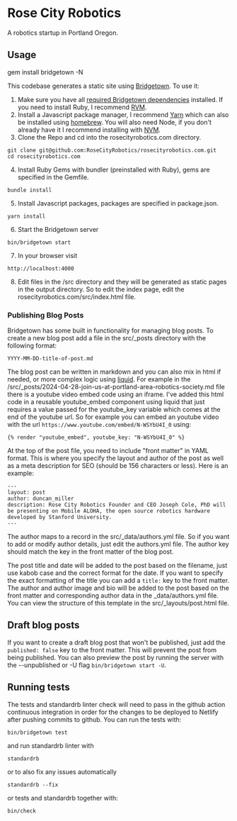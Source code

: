 # Rose City Robotics
A robotics startup in Portland Oregon.

## Usage
gem install bridgetown -N

This codebase generates a static site using [Bridgetown](https://www.bridgetownrb.com/). To use it:

1. Make sure you have all [required Bridgetown dependencies](https://www.bridgetownrb.com/docs/installation#requirements) installed. If you need to install Ruby, I recommend [RVM](https://rvm.io/).
2. Install a Javascript package manager, I recommend [Yarn](https://classic.yarnpkg.com/lang/en/docs/install/) which can also be installed using [homebrew](https://formulae.brew.sh/formula/yarn). You will also need Node, if you don't already have it I recommend installing with [NVM](https://github.com/nvm-sh/nvm/blob/master/README.md).
3. Clone the Repo and cd into the rosecityrobotics.com directory.
```
git clone git@github.com:RoseCityRobotics/rosecityrobotics.com.git
cd rosecityrobotics.com
```
4. Install Ruby Gems with bundler (preinstalled with Ruby), gems are specified in the Gemfile.
```
bundle install
```
5. Install Javascript packages, packages are specified in package.json.
```
yarn install
```
6. Start the Bridgetown server
```
bin/bridgetown start
```
7. In your browser visit
```
http://localhost:4000
```
8. Edit files in the /src directory and they will be generated as static pages in the output directory. So to edit the index page, edit the rosecityrobotics.com/src/index.html file.

### Publishing Blog Posts

Bridgetown has some built in functionality for managing blog posts. To create a new blog post add a file in the src/_posts directory with the following format:
```
YYYY-MM-DD-title-of-post.md
```

The blog post can be written in markdown and you can also mix in html if needed, or more complex logic using [liquid](https://github.com/Shopify/liquid). For example in the /src/_posts/2024-04-28-join-us-at-portland-area-robotics-society.md file there is a youtube video embed code using an iframe. I've added this html code in a reusable youtube_embed component using liquid that just requires a value passed for the youtube_key variable which comes at the end of the youtube url. So for example you can embed an youtube video with the url `https://www.youtube.com/embed/N-WSYbU4I_0` using:

```
{% render "youtube_embed", youtube_key: "N-WSYbU4I_0" %}
```

At the top of the post file, you need to include "front matter" in YAML format. This is where you specify the layout and author of the post as well as a meta description for SEO (should be 156 characters or less). Here is an example:

```
---
layout: post
author: duncan_miller
description: Rose City Robotics Founder and CEO Joseph Cole, PhD will be presenting on Mobile ALOHA, the open source robotics hardware developed by Stanford University.
---
```

The author maps to a record in the src/_data/authors.yml file. So if you want to add or modify author details, just edit the authors.yml file. The author key should match the key in the front matter of the blog post.

The post title and date will be added to the post based on the filename, just use kabob case and the correct format for the date. If you want to specify the exact formatting of the title you can add a `title:` key to the front matter. The author and author image and bio will be added to the post based on the front matter and corresponding author data in the _data/authors.yml file. You can view the structure of this template in the src/_layouts/post.html file.

## Draft blog posts
If you want to create a draft blog post that won't be published, just add the `published: false` key to the front matter. This will prevent the post from being published. You can also preview the post by running the server with the --unpublished or -U flag `bin/bridgetown start -U`.

## Running tests
The tests and standardrb linter check will need to pass in the github action continuous integration in order for the changes to be deployed to Netlify after pushing commits to github. You can run the tests with:

```
bin/bridgetown test
```

and run standardrb linter with

```
standardrb
```

or to also fix any issues automatically

```
standardrb --fix
```

or tests and standardrb together with:

```
bin/check
```
